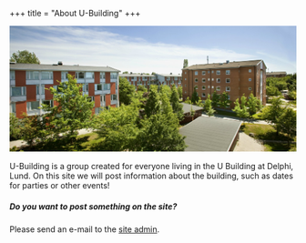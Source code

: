 +++
title = "About U-Building"
+++

![](delphi.jpg)

U-Building is a group created for everyone living in the U Building at Delphi, Lund. On this site we will post information about the building, such as dates for parties or other events!

##### Do you want to post something on the site?
Please send an e-mail to the [site admin](mailto:mail@mail.com).
